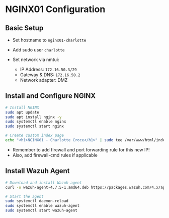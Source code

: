 # NGINX01 Configuration
## Basic Setup
- Set hostname to `nginx01-charlotte`
- Add sudo user `charlotte`

- Set network via nmtui:
  - IP Address: `172.16.50.3/29`
  - Gateway & DNS: `172.16.50.2`
  - Network adapter: DMZ

## Install and Configure NGINX
```bash
# Install NGINX
sudo apt update
sudo apt install nginx -y
sudo systemctl enable nginx
sudo systemctl start nginx

# Create custom index page
echo "<h1>NGINX01 - Charlotte Croce</h1>" | sudo tee /var/www/html/index.html
```

* Remember to add firewall and port forwarding rule for this new IP!
* Also, add firewall-cmd rules if applicable

## Install Wazuh Agent
```bash
# Download and install Wazuh agent
curl -o wazuh-agent-4.7.5-1.amd64.deb https://packages.wazuh.com/4.x/apt/pool/main/w/wazuh-agent/wazuh-agent-4.7.5-1.amd64.deb && sudo WAZUH_MANAGER='172.16.200.10' WAZUH_AGENT_GROUP='linux' WAZUH_AGENT_NAME='nginx01-charlotte' dpkg -i wazuh-agent-4.7.5-1.amd64.deb

# Start the agent
sudo systemctl daemon-reload
sudo systemctl enable wazuh-agent
sudo systemctl start wazuh-agent
```
